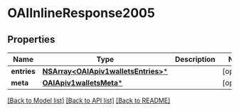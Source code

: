 # OAIInlineResponse2005

## Properties
Name | Type | Description | Notes
------------ | ------------- | ------------- | -------------
**entries** | [**NSArray&lt;OAIApiv1walletsEntries&gt;***](OAIApiv1walletsEntries.md) |  | [optional] 
**meta** | [**OAIApiv1walletsMeta***](OAIApiv1walletsMeta.md) |  | [optional] 

[[Back to Model list]](../README.md#documentation-for-models) [[Back to API list]](../README.md#documentation-for-api-endpoints) [[Back to README]](../README.md)


